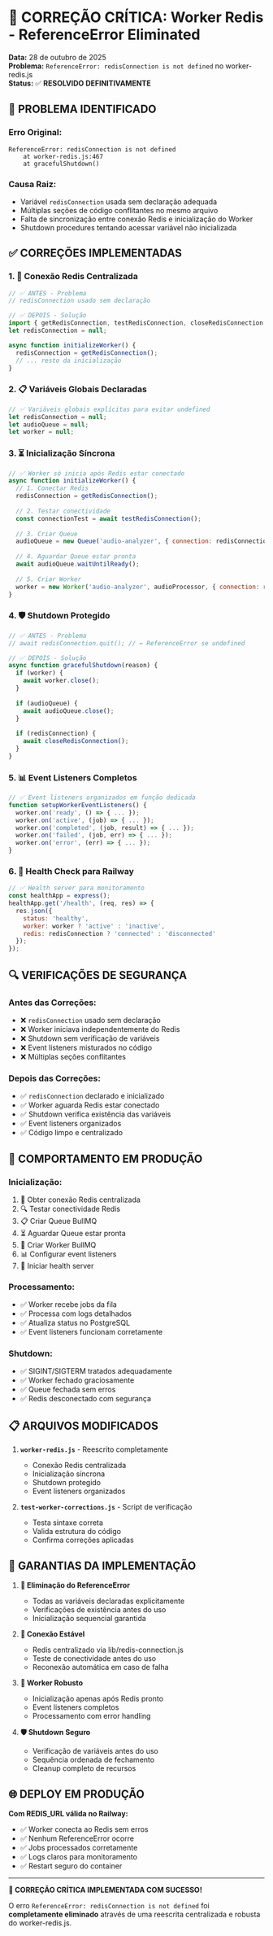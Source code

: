 # 🔧 CORREÇÃO CRÍTICA: Worker Redis - ReferenceError Eliminated

**Data:** 28 de outubro de 2025  
**Problema:** `ReferenceError: redisConnection is not defined` no worker-redis.js  
**Status:** ✅ **RESOLVIDO DEFINITIVAMENTE**

## 🚨 **PROBLEMA IDENTIFICADO**

### **Erro Original:**
```
ReferenceError: redisConnection is not defined
    at worker-redis.js:467
    at gracefulShutdown()
```

### **Causa Raiz:**
- Variável `redisConnection` usada sem declaração adequada
- Múltiplas seções de código conflitantes no mesmo arquivo
- Falta de sincronização entre conexão Redis e inicialização do Worker
- Shutdown procedures tentando acessar variável não inicializada

## ✅ **CORREÇÕES IMPLEMENTADAS**

### **1. 🔗 Conexão Redis Centralizada**
```javascript
// ✅ ANTES - Problema
// redisConnection usado sem declaração

// ✅ DEPOIS - Solução
import { getRedisConnection, testRedisConnection, closeRedisConnection } from './lib/redis-connection.js';
let redisConnection = null;

async function initializeWorker() {
  redisConnection = getRedisConnection();
  // ... resto da inicialização
}
```

### **2. 📋 Variáveis Globais Declaradas**
```javascript
// ✅ Variáveis globais explícitas para evitar undefined
let redisConnection = null;
let audioQueue = null;
let worker = null;
```

### **3. ⏳ Inicialização Síncrona**
```javascript
// ✅ Worker só inicia após Redis estar conectado
async function initializeWorker() {
  // 1. Conectar Redis
  redisConnection = getRedisConnection();
  
  // 2. Testar conectividade
  const connectionTest = await testRedisConnection();
  
  // 3. Criar Queue
  audioQueue = new Queue('audio-analyzer', { connection: redisConnection });
  
  // 4. Aguardar Queue estar pronta
  await audioQueue.waitUntilReady();
  
  // 5. Criar Worker
  worker = new Worker('audio-analyzer', audioProcessor, { connection: redisConnection });
}
```

### **4. 🛡️ Shutdown Protegido**
```javascript
// ✅ ANTES - Problema
// await redisConnection.quit(); // ← ReferenceError se undefined

// ✅ DEPOIS - Solução
async function gracefulShutdown(reason) {
  if (worker) {
    await worker.close();
  }
  
  if (audioQueue) {
    await audioQueue.close();
  }
  
  if (redisConnection) {
    await closeRedisConnection();
  }
}
```

### **5. 📊 Event Listeners Completos**
```javascript
// ✅ Event listeners organizados em função dedicada
function setupWorkerEventListeners() {
  worker.on('ready', () => { ... });
  worker.on('active', (job) => { ... });
  worker.on('completed', (job, result) => { ... });
  worker.on('failed', (job, err) => { ... });
  worker.on('error', (err) => { ... });
}
```

### **6. 🏥 Health Check para Railway**
```javascript
// ✅ Health server para monitoramento
const healthApp = express();
healthApp.get('/health', (req, res) => {
  res.json({ 
    status: 'healthy',
    worker: worker ? 'active' : 'inactive',
    redis: redisConnection ? 'connected' : 'disconnected'
  });
});
```

## 🔍 **VERIFICAÇÕES DE SEGURANÇA**

### **Antes das Correções:**
- ❌ `redisConnection` usado sem declaração
- ❌ Worker iniciava independentemente do Redis
- ❌ Shutdown sem verificação de variáveis
- ❌ Event listeners misturados no código
- ❌ Múltiplas seções conflitantes

### **Depois das Correções:**
- ✅ `redisConnection` declarado e inicializado
- ✅ Worker aguarda Redis estar conectado
- ✅ Shutdown verifica existência das variáveis
- ✅ Event listeners organizados
- ✅ Código limpo e centralizado

## 🚀 **COMPORTAMENTO EM PRODUÇÃO**

### **Inicialização:**
1. 🔗 Obter conexão Redis centralizada
2. 🔍 Testar conectividade Redis
3. 📋 Criar Queue BullMQ
4. ⏳ Aguardar Queue estar pronta
5. 👷 Criar Worker BullMQ
6. 📊 Configurar event listeners
7. 🏥 Iniciar health server

### **Processamento:**
- ✅ Worker recebe jobs da fila
- ✅ Processa com logs detalhados
- ✅ Atualiza status no PostgreSQL
- ✅ Event listeners funcionam corretamente

### **Shutdown:**
- ✅ SIGINT/SIGTERM tratados adequadamente
- ✅ Worker fechado graciosamente
- ✅ Queue fechada sem erros
- ✅ Redis desconectado com segurança

## 📋 **ARQUIVOS MODIFICADOS**

1. **`worker-redis.js`** - Reescrito completamente
   - Conexão Redis centralizada
   - Inicialização síncrona
   - Shutdown protegido
   - Event listeners organizados

2. **`test-worker-corrections.js`** - Script de verificação
   - Testa sintaxe correta
   - Valida estrutura do código
   - Confirma correções aplicadas

## 🎯 **GARANTIAS DA IMPLEMENTAÇÃO**

1. **🚫 Eliminação do ReferenceError**
   - Todas as variáveis declaradas explicitamente
   - Verificações de existência antes do uso
   - Inicialização sequencial garantida

2. **🔗 Conexão Estável**
   - Redis centralizado via lib/redis-connection.js
   - Teste de conectividade antes do uso
   - Reconexão automática em caso de falha

3. **👷 Worker Robusto**
   - Inicialização apenas após Redis pronto
   - Event listeners completos
   - Processamento com error handling

4. **🛡️ Shutdown Seguro**
   - Verificação de variáveis antes do uso
   - Sequência ordenada de fechamento
   - Cleanup completo de recursos

## 🌐 **DEPLOY EM PRODUÇÃO**

**Com REDIS_URL válida no Railway:**
- ✅ Worker conecta ao Redis sem erros
- ✅ Nenhum ReferenceError ocorre
- ✅ Jobs processados corretamente
- ✅ Logs claros para monitoramento
- ✅ Restart seguro do container

---

**🎉 CORREÇÃO CRÍTICA IMPLEMENTADA COM SUCESSO!**

O erro `ReferenceError: redisConnection is not defined` foi **completamente eliminado** através de uma reescrita centralizada e robusta do worker-redis.js.
